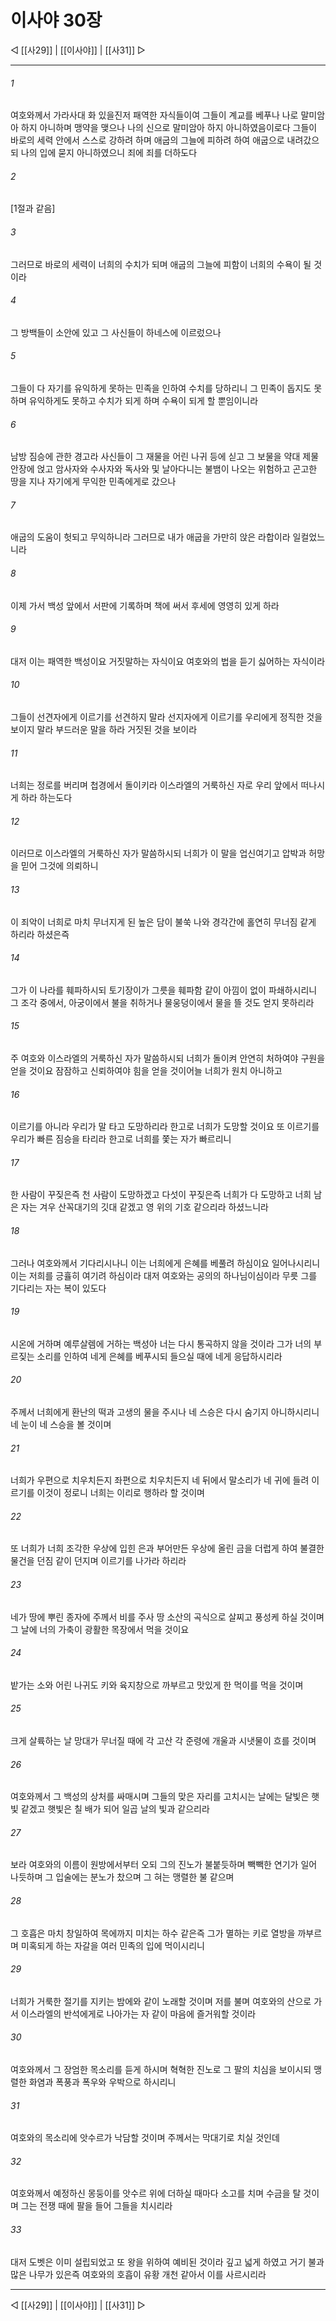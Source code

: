 ﻿# 이사야 30장

◁ [[사29]] | [[이사야]] | [[사31]] ▷
***

###### 1
여호와께서 가라사대 화 있을진저 패역한 자식들이여 그들이 계교를 베푸나 나로 말미암아 하지 아니하며 맹약을 맺으나 나의 신으로 말미암아 하지 아니하였음이로다 그들이 바로의 세력 안에서 스스로 강하려 하며 애굽의 그늘에 피하려 하여 애굽으로 내려갔으되 나의 입에 묻지 아니하였으니 죄에 죄를 더하도다

###### 2
[1절과 같음]

###### 3
그러므로 바로의 세력이 너희의 수치가 되며 애굽의 그늘에 피함이 너희의 수욕이 될 것이라

###### 4
그 방백들이 소안에 있고 그 사신들이 하네스에 이르렀으나

###### 5
그들이 다 자기를 유익하게 못하는 민족을 인하여 수치를 당하리니 그 민족이 돕지도 못하며 유익하게도 못하고 수치가 되게 하며 수욕이 되게 할 뿐임이니라

###### 6
남방 짐승에 관한 경고라 사신들이 그 재물을 어린 나귀 등에 싣고 그 보물을 약대 제물 안장에 얹고 암사자와 수사자와 독사와 및 날아다니는 불뱀이 나오는 위험하고 곤고한 땅을 지나 자기에게 무익한 민족에게로 갔으나

###### 7
애굽의 도움이 헛되고 무익하니라 그러므로 내가 애굽을 가만히 앉은 라합이라 일컬었느니라

###### 8
이제 가서 백성 앞에서 서판에 기록하며 책에 써서 후세에 영영히 있게 하라

###### 9
대저 이는 패역한 백성이요 거짓말하는 자식이요 여호와의 법을 듣기 싫어하는 자식이라

###### 10
그들이 선견자에게 이르기를 선견하지 말라 선지자에게 이르기를 우리에게 정직한 것을 보이지 말라 부드러운 말을 하라 거짓된 것을 보이라

###### 11
너희는 정로를 버리며 첩경에서 돌이키라 이스라엘의 거룩하신 자로 우리 앞에서 떠나시게 하라 하는도다

###### 12
이러므로 이스라엘의 거룩하신 자가 말씀하시되 너희가 이 말을 업신여기고 압박과 허망을 믿어 그것에 의뢰하니

###### 13
이 죄악이 너희로 마치 무너지게 된 높은 담이 불쑥 나와 경각간에 홀연히 무너짐 같게 하리라 하셨은즉

###### 14
그가 이 나라를 훼파하시되 토기장이가 그릇을 훼파함 같이 아낌이 없이 파쇄하시리니 그 조각 중에서, 아궁이에서 불을 취하거나 물웅덩이에서 물을 뜰 것도 얻지 못하리라

###### 15
주 여호와 이스라엘의 거룩하신 자가 말씀하시되 너희가 돌이켜 안연히 처하여야 구원을 얻을 것이요 잠잠하고 신뢰하여야 힘을 얻을 것이어늘 너희가 원치 아니하고

###### 16
이르기를 아니라 우리가 말 타고 도망하리라 한고로 너희가 도망할 것이요 또 이르기를 우리가 빠른 짐승을 타리라 한고로 너희를 쫓는 자가 빠르리니

###### 17
한 사람이 꾸짖은즉 천 사람이 도망하겠고 다섯이 꾸짖은즉 너희가 다 도망하고 너희 남은 자는 겨우 산꼭대기의 깃대 같겠고 영 위의 기호 같으리라 하셨느니라

###### 18
그러나 여호와께서 기다리시나니 이는 너희에게 은혜를 베풀려 하심이요 일어나시리니 이는 저희를 긍휼히 여기려 하심이라 대저 여호와는 공의의 하나님이심이라 무릇 그를 기다리는 자는 복이 있도다

###### 19
시온에 거하며 예루살렘에 거하는 백성아 너는 다시 통곡하지 않을 것이라 그가 너의 부르짖는 소리를 인하여 네게 은혜를 베푸시되 들으실 때에 네게 응답하시리라

###### 20
주께서 너희에게 환난의 떡과 고생의 물을 주시나 네 스승은 다시 숨기지 아니하시리니 네 눈이 네 스승을 볼 것이며

###### 21
너희가 우편으로 치우치든지 좌편으로 치우치든지 네 뒤에서 말소리가 네 귀에 들려 이르기를 이것이 정로니 너희는 이리로 행하라 할 것이며

###### 22
또 너희가 너희 조각한 우상에 입힌 은과 부어만든 우상에 올린 금을 더럽게 하여 불결한 물건을 던짐 같이 던지며 이르기를 나가라 하리라

###### 23
네가 땅에 뿌린 종자에 주께서 비를 주사 땅 소산의 곡식으로 살찌고 풍성케 하실 것이며 그 날에 너의 가축이 광활한 목장에서 먹을 것이요

###### 24
밭가는 소와 어린 나귀도 키와 육지창으로 까부르고 맛있게 한 먹이를 먹을 것이며

###### 25
크게 살륙하는 날 망대가 무너질 때에 각 고산 각 준령에 개울과 시냇물이 흐를 것이며

###### 26
여호와께서 그 백성의 상처를 싸매시며 그들의 맞은 자리를 고치시는 날에는 달빛은 햇빛 같겠고 햇빛은 칠 배가 되어 일곱 날의 빛과 같으리라

###### 27
보라 여호와의 이름이 원방에서부터 오되 그의 진노가 불붙듯하며 빽빽한 연기가 일어 나듯하며 그 입술에는 분노가 찼으며 그 혀는 맹렬한 불 같으며

###### 28
그 호흡은 마치 창일하여 목에까지 미치는 하수 같은즉 그가 멸하는 키로 열방을 까부르며 미혹되게 하는 자갈을 여러 민족의 입에 먹이시리니

###### 29
너희가 거룩한 절기를 지키는 밤에와 같이 노래할 것이며 저를 불며 여호와의 산으로 가서 이스라엘의 반석에게로 나아가는 자 같이 마음에 즐거워할 것이라

###### 30
여호와께서 그 장엄한 목소리를 듣게 하시며 혁혁한 진노로 그 팔의 치심을 보이시되 맹렬한 화염과 폭풍과 폭우와 우박으로 하시리니

###### 31
여호와의 목소리에 앗수르가 낙담할 것이며 주께서는 막대기로 치실 것인데

###### 32
여호와께서 예정하신 몽둥이를 앗수르 위에 더하실 때마다 소고를 치며 수금을 탈 것이며 그는 전쟁 때에 팔을 들어 그들을 치시리라

###### 33
대저 도벳은 이미 설립되었고 또 왕을 위하여 예비된 것이라 깊고 넓게 하였고 거기 불과 많은 나무가 있은즉 여호와의 호흡이 유황 개천 같아서 이를 사르시리라

***
◁ [[사29]] | [[이사야]] | [[사31]] ▷